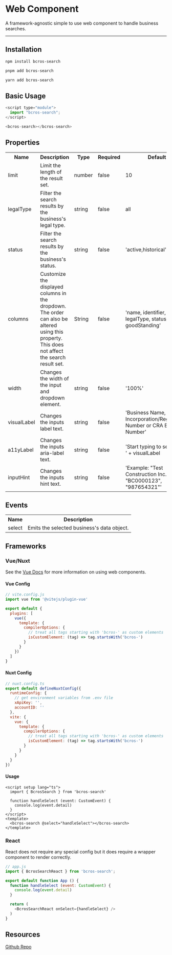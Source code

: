 # Web Component

A framework-agnostic simple to use web component to handle business searches.

---

## Installation

```bash
npm install bcros-search
```
```bash
pnpm add bcros-search
```
```bash
yarn add bcros-search
```

## Basic Usage
```js
<script type="module">
  import "bcros-search";
</script>

<bcros-search></bcros-search>
```

## Properties

<table>
  <tr>
    <th>Name</th>
    <th>Description</th>
    <th>Type</th>
    <th>Required</th>
    <th>Default</th>
  </tr>
  <tr>
    <td>limit</td>
    <td>Limit the length of the result set.</td>
    <td>number</td>
    <td>false</td>
    <td>10</td>
  </tr>
  <tr>
    <td>legalType</td>
    <td>Filter the search results by the business's legal type.</td>
    <td>string</td>
    <td>false</td>
    <td>all</td>
  </tr>
  <tr>
    <td>status</td>
    <td>Filter the search results by the business's status.</td>
    <td>string</td>
    <td>false</td>
    <td>'active,historical'</td>
  </tr>
  <tr>
    <td>columns</td>
    <td>Customize the displayed columns in the dropdown. 
    The order can also be altered using this property. This does not affect the search result set.</td>
    <td>String</td>
    <td>false</td>
    <td>
      'name,
      identifier,
      bn,
      legalType,
      status,
      goodStanding'
    </td>
  </tr>
  <tr>
    <td>width</td>
    <td>Changes the width of the input and dropdown element.</td>
    <td>string</td>
    <td>false</td>
    <td>'100%'</td>
  </tr>
  <tr>
    <td>visualLabel</td>
    <td>Changes the inputs label text.</td>
    <td>string</td>
    <td>false</td>
    <td>'Business Name, Incorporation/Registration Number or CRA Business Number'</td>
  </tr>
  <tr>
    <td>a11yLabel</td>
    <td>Changes the inputs aria-label text.</td>
    <td>string</td>
    <td>false</td>
    <td>'Start typing to search for ' + visualLabel</td>
  </tr>
  <tr>
    <td>inputHint</td>
    <td>Changes the inputs hint text.</td>
    <td>string</td>
    <td>false</td>
    <td>'Example: "Test Construction Inc.", "BC0000123", "987654321"'</td>
  </tr>
</table>

## Events

<table>
  <tr>
    <th>Name</th>
    <th>Description</th>
  </tr>
  <tr>
    <td>select</td>
    <td>Emits the selected business's data object.</td>
  </tr>
</table>

## Frameworks

### Vue/Nuxt

See the <a href="https://vuejs.org/guide/extras/web-components.html" target="_blank">Vue Docs</a> for more information on using web components.

#### Vue Config
```js
// vite.config.js
import vue from '@vitejs/plugin-vue'

export default {
  plugins: [
    vue({
      template: {
        compilerOptions: {
          // treat all tags starting with 'bcros-' as custom elements
          isCustomElement: (tag) => tag.startsWith('bcros-')
        }
      }
    })
  ]
}
```

#### Nuxt Config
```js
// nuxt.config.ts
export default defineNuxtConfig({
  runtimeConfig: {
    // get environment variables from .env file
    xApiKey: '',
    accountID: ''
  },
  vite: {
    vue: {
      template: {
        compilerOptions: {
          // treat all tags starting with 'bcros-' as custom elements
          isCustomElement: (tag) => tag.startsWith('bcros-')
        }
      }
    }
  }
})
```

#### Usage

```vue
<script setup lang="ts">
  import { BcrosSearch } from 'bcros-search'

  function handleSelect (event: CustomEvent) {
    console.log(event.detail)
  }
</script>
<template>
  <bcros-search @select="handleSelect"></bcros-search>
</template>
```

### React

React does not require any special config but it does require a wrapper component to render correctly.

```js
// app.js
import { BcrosSearchReact } from 'bcros-search';

export default function App () {
  function handleSelect (event: CustomEvent) {
    console.log(event.detail)
  }

  return (
    <BcrosSearchReact onSelect={handleSelect} />
  )
}
```

## Resources

<a href="https://github.com/daxiom/bcros-search" target="_blank">Github Repo</a>